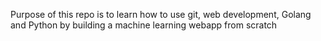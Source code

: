 Purpose of this repo is to learn how to use git, web development, Golang and Python by building a machine learning webapp from scratch
